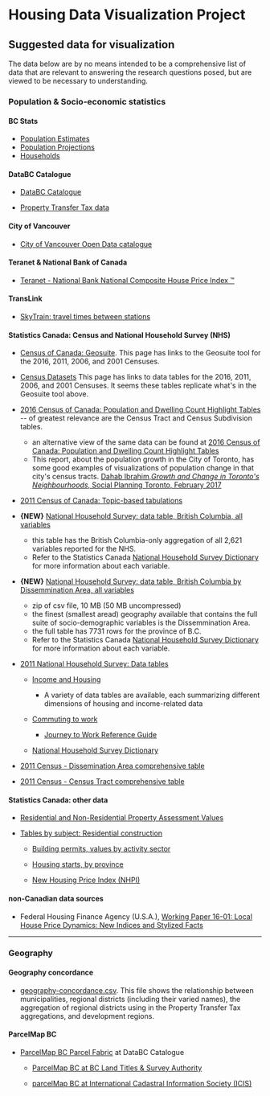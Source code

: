 # Housing Data Visualization Project

## Suggested data for visualization

The data below are by no means intended to be a comprehensive list of data that are relevant to answering the research questions posed, but are viewed to be necessary to understanding.

### Population & Socio-economic statistics

#### BC Stats

- [Population Estimates](http://www.bcstats.gov.bc.ca/StatisticsBySubject/Demography/PopulationEstimates.aspx)
- [Population Projections](http://www.bcstats.gov.bc.ca/StatisticsBySubject/Demography/PopulationProjections.aspx)
- [Households](http://www.bcstats.gov.bc.ca/StatisticsBySubject/Demography/Households.aspx)


#### DataBC Catalogue

- [DataBC Catalogue](https://catalogue.data.gov.bc.ca/dataset?download_audience=Public)

- [Property Transfer Tax data](https://catalogue.data.gov.bc.ca/dataset/property-transfer-tax-data)

#### City of Vancouver 

- [City of Vancouver Open Data catalogue](http://vancouver.ca/your-government/open-data-catalogue.aspx)

#### Teranet & National Bank of Canada

- [Teranet - National Bank National Composite House Price Index ™](http://www.housepriceindex.ca/)

#### TransLink

- [SkyTrain: travel times between stations](http://www.translink.ca/site-info/document-library-result.aspx?id={0F4E7466-A7AB-4D17-8241-D9D01C23EE9A}|{72FCB85B-D728-4710-BF91-C4F8D308107E}|{B11A2FC3-956F-403F-8FCC-2F1F9D44EE1A}&ref={FFCD8EFA-A8B3-47FA-97D3-4523903C5195})

#### Statistics Canada: Census and National Household Survey (NHS)

- [Census of Canada: Geosuite](http://www12.statcan.gc.ca/census-recensement/2011/geo/ref/geosuite-eng.cfm). This page has links to the Geosuite tool for the 2016, 2011, 2006, and 2001 Censuses. 

- [Census Datasets](http://www12.statcan.gc.ca/datasets/Index-eng.cfm) This page has links to data tables for the 2016, 2011, 2006, and 2001 Censuses. It seems these tables replicate what's in the Geosuite tool above.

- [2016 Census of Canada: Population and Dwelling Count Highlight Tables](http://www12.statcan.gc.ca/census-recensement/2016/dp-pd/hlt-fst/pd-pl/comprehensive.cfm) -- of greatest relevance are the Census Tract and Census Subdivision tables.
  - an alternative view of the same data can be found at [2016 Census of Canada: Population and Dwelling Count Highlight Tables](  http://www12.statcan.gc.ca/census-recensement/2016/dp-pd/hlt-fst/pd-pl/index-eng.cfm)
   - This report, about the population growth in the City of Toronto, has some good examples of visualizations of population change in that city's census tracts.  [Dahab Ibrahim,_Growth and Change in Toronto's Neighbourhoods_, Social Planning Toronto, February 2017](http://www.socialplanningtoronto.org/new_census_report_shows_toronto_faces_unprecedented_density_surge_leaving_city_struggling_to_keep_pace)
  

- [2011 Census of Canada: Topic-based tabulations](http://www12.statcan.gc.ca/census-recensement/2011/dp-pd/tbt-tt/Index-eng.cfm)

- **{NEW}** [National Household Survey: data table, British Columbia, all variables](https://github.com/bcgov/housing-data-visualization-project/blob/master/data/NHS2011_BC.csv) 
  - this table has the British Columbia-only aggregation of all 2,621 variables reported for the NHS.
  - Refer to the Statistics Canada [National Household Survey Dictionary](https://www12.statcan.gc.ca/nhs-enm/2011/ref/dict/index-eng.cfm) for more information about each variable. 
  
- **{NEW}** [National Household Survey: data table, British Columbia by Dissemmination Area, all variables](https://github.com/bcgov/housing-data-visualization-project/blob/master/data/NHS2011_DA_BC_all.zip)
  - zip of csv file, 10 MB (50 MB uncompressed)
  - the finest (smallest aread) geography available that contains the full suite of socio-demographic variables is the Dissemmination Area.
  - the full table has 7731 rows for the province of B.C.
  - Refer to the Statistics Canada [National Household Survey Dictionary](https://www12.statcan.gc.ca/nhs-enm/2011/ref/dict/index-eng.cfm) for more information about each variable. 

- [2011 National Household Survey: Data tables](http://www12.statcan.gc.ca/nhs-enm/2011/dp-pd/dt-td/Index-eng.cfm)

   - [Income and Housing](http://www12.statcan.gc.ca/nhs-enm/2011/dp-pd/dt-td/Lp-eng.cfm?LANG=E&APATH=3&DETAIL=0&DIM=0&FL=A&FREE=0&GC=0&GID=0&GK=0&GRP=0&PID=0&PRID=0&PTYPE=105277&S=0&SHOWALL=0&SUB=0&Temporal=2013&THEME=98&VID=0&VNAMEE=&VNAMEF=)
       - A variety of data tables are available, each summarizing different dimensions of housing and income-related data

   - [Commuting to work](http://www12.statcan.gc.ca/nhs-enm/2011/as-sa/99-012-x/99-012-x2011003_1-eng.cfm)
   
      - [Journey to Work Reference Guide](https://www12.statcan.gc.ca/nhs-enm/2011/ref/guides/99-012-x/99-012-x2011008-eng.cfm)

  - [National Household Survey Dictionary](https://www12.statcan.gc.ca/nhs-enm/2011/ref/dict/index-eng.cfm)

- [2011 Census - Dissemination Area comprehensive table](https://www12.statcan.gc.ca/census-recensement/2011/dp-pd/prof/details/download-telecharger/comprehensive/comp-csv-tab-dwnld-tlchrgr.cfm?Lang=E#tabs2011)

- [2011 Census - Census Tract comprehensive table](https://www12.statcan.gc.ca/nhs-enm/2011/dp-pd/prof/details/download-telecharger/comprehensive/comp-csv-tab-nhs-enm.cfm?Lang=E)


#### Statistics Canada: other data

- [Residential and Non-Residential Property Assessment Values](http://www23.statcan.gc.ca/imdb/p2SV.pl?Function=getSurvey&Id=318595)

- [Tables by subject: Residential construction](http://www.statcan.gc.ca/tables-tableaux/sum-som/l01/ind01/l3_2162_2166-eng.htm?hili_cpis04)

   - [Building permits, values by activity sector](http://www5.statcan.gc.ca/cansim/a26?lang=eng&retrLang=eng&id=0260003&&pattern=&stByVal=1&p1=1&p2=37&tabMode=dataTable&csid=)
   
   - [Housing starts, by province](http://www.statcan.gc.ca/tables-tableaux/sum-som/l01/cst01/manuf05-eng.htm)

   - [New Housing Price Index (NHPI)](http://www.statcan.gc.ca/tables-tableaux/sum-som/l01/cst01/manuf12-eng.htm)


#### non-Canadian data sources

- Federal Housing Finance Agency (U.S.A.), [Working Paper 16-01: Local House Price Dynamics: New Indices and Stylized Facts](https://www.fhfa.gov/PolicyProgramsResearch/Research/Pages/wp1601.aspx)

---

### Geography

#### Geography concordance

- [geography-concordance.csv](housing-data-visualization-project/data/geography-concordance.csv). This file shows the relationship between municipalities, regional districts (including their varied names), the aggregation of regional districts using in the Property Transfer Tax aggregations, and development regions.

#### ParcelMap BC

- [ParcelMap BC Parcel Fabric](https://catalogue.data.gov.bc.ca/pt_BR/dataset/parcelmap-bc-parcel-fabric) at DataBC Catalogue

   - [ParcelMap BC at BC Land Titles & Survey Authority](https://ltsa.ca/online-services/parcelmap-bc)

   - [parcelMap BC at International Cadastral Information Society (ICIS)](http://www.icisociety.ca/parcelmap-bc/parcelmap-bc/)
